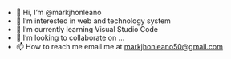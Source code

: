 - 👋 Hi, I’m @markjhonleano
- 👀 I’m interested in web and technology system
- 🌱 I’m currently learning Visual Studio Code
- 💞️ I’m looking to collaborate on ...
- 📫 How to reach me email me at markjhonleano50@gmail.com

<!---
markjhonleano/markjhonleano is a ✨ special ✨ repository because its `README.md` (this file) appears on your GitHub profile.
You can click the Preview link to take a look at your changes.
--->
